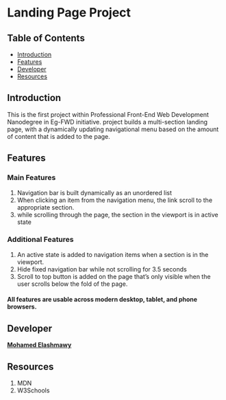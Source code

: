 # Landing Page Project

## Table of Contents

- [Introduction](#introduction)
- [Features](#features)
- [Developer](#developer)
- [Resources](#resources)

## Introduction

This is the first project within Professional Front-End Web Development Nanodegree in Eg-FWD initiative.
project builds a multi-section landing page, with a dynamically updating navigational menu based on the amount of content that is added to the page.

## Features

### Main Features

1. Navigation bar is built dynamically as an unordered list
2. When clicking an item from the navigation menu, the link scroll to the appropriate section.
3. while scrolling through the page, the section in the viewport is in active state

### Additional Features

1. An active state is added to navigation items when a section is in the viewport.
2. Hide fixed navigation bar while not scrolling for 3.5 seconds
3. Scroll to top button is added on the page that’s only visible when the user scrolls below the fold of the page.

#### All features are usable across modern desktop, tablet, and phone browsers.

## Developer

**[Mohamed Elashmawy](https://github.com/m-ashmawy)**

## Resources

1. MDN
2. W3Schools
